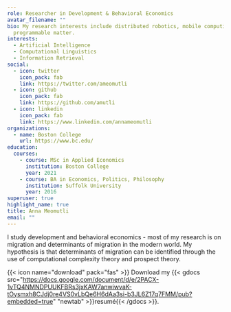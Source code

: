 ```yaml
---
role: Researcher in Development & Behavioral Economics
avatar_filename: ""
bio: My research interests include distributed robotics, mobile computing and
  programmable matter.
interests:
  - Artificial Intelligence
  - Computational Linguistics
  - Information Retrieval
social:
  - icon: twitter
    icon_pack: fab
    link: https://twitter.com/ameomutli
  - icon: github
    icon_pack: fab
    link: https://github.com/amutli
  - icon: linkedin
    icon_pack: fab
    link: https://www.linkedin.com/annameomutli
organizations:
  - name: Boston College
    url: https://www.bc.edu/
education:
  courses:
    - course: MSc in Applied Economics
      institution: Boston College
      year: 2021
    - course: BA in Economics, Politics, Philosophy
      institution: Suffolk University
      year: 2016
superuser: true
highlight_name: true
title: Anna Meomutli
email: ""
---
```

I study development and behavioral economics - most of my research is on migration and determinants of migration in the modern world. My hypothesis is that determinants of migration can be identified through the use of computational complexity theory and prospect theory.


{{< icon name="download" pack="fas" >}} Download my {{< gdocs src="https://docs.google.com/document/d/e/2PACX-1vTQ4NMNDPUUKFBRs3jxKAW7anwiwvaK-tOysmxh8CJdj0re4VS0vLbQe6H6dAa3si-b3JL6Z17q7FMM/pub?embedded=true" "newtab" >}}resumé{{< /gdocs >}}.
